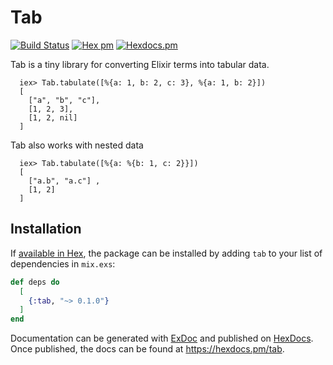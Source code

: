 # Tab

[![Build Status](https://github.com/bitfo/tab/workflows/CI/badge.svg?branch=main)](https://github.com/bitfo/tab/actions) [![Hex pm](https://img.shields.io/hexpm/v/tab.svg?style=flat)](https://hex.pm/packages/tab) [![Hexdocs.pm](https://img.shields.io/badge/hex-docs-lightgreen.svg)](https://hexdocs.pm/tab/)

<!-- MDOC !-->

Tab is a tiny library for converting Elixir terms into tabular data.

      iex> Tab.tabulate([%{a: 1, b: 2, c: 3}, %{a: 1, b: 2}])
      [
        ["a", "b", "c"],
        [1, 2, 3],
        [1, 2, nil]
      ]

Tab also works with nested data

      iex> Tab.tabulate([%{a: %{b: 1, c: 2}}])
      [
        ["a.b", "a.c"] ,
        [1, 2]
      ]

## Installation

If [available in Hex](https://hex.pm/docs/publish), the package can be installed
by adding `tab` to your list of dependencies in `mix.exs`:

```elixir
def deps do
  [
    {:tab, "~> 0.1.0"}
  ]
end
```

Documentation can be generated with [ExDoc](https://github.com/elixir-lang/ex_doc)
and published on [HexDocs](https://hexdocs.pm). Once published, the docs can
be found at <https://hexdocs.pm/tab>.

